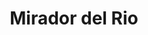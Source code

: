 ---
title: "Mirador del Rio"
description: "Un super point de vue pour admirer un coucher de soleil. Entre mer, île et montagne, c’est compliqué de ne pas apprécier cette beauté de la nature !"
lat: 29.195798
lon: -13.479358
address: Haría, Las Palmas de Grande Canarie, Espagne
website: 
tags: "vue vue-mer"
image: images/mirador-del-rio.jpg
---